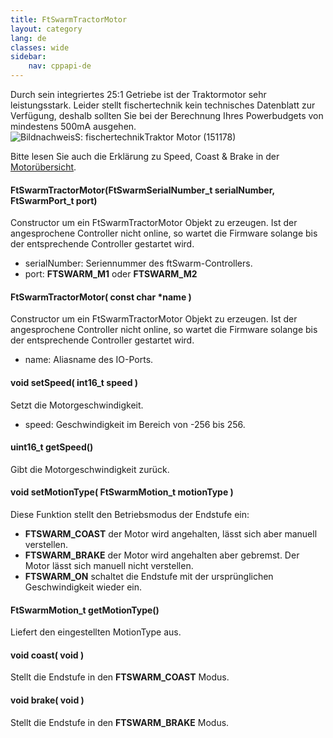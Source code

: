 ```yaml
---
title: FtSwarmTractorMotor
layout: category
lang: de
classes: wide
sidebar:
    nav: cppapi-de
---
```

<div class="apicontainer">
    <div class="apileft">
        Durch sein integriertes 25:1 Getriebe ist der Traktormotor sehr leistungsstark. Leider stellt fischertechnik kein technisches Datenblatt zur Verfügung, deshalb sollten Sie bei der Berechnung Ihres Powerbudgets von mindestens 500mA ausgehen.
    </div>
    <div class="apiright apiimg"><img title="BildnachweisS: fischertechnik" src="/assets/img/motor/motor-tractor.png">Traktor Motor (151178)</div>
</div>

Bitte lesen Sie auch die Erklärung zu Speed, Coast & Brake in der [Motorübersicht](../motors/).

#### FtSwarmTractorMotor(FtSwarmSerialNumber_t serialNumber, FtSwarmPort_t port)

Constructor um ein FtSwarmTractorMotor Objekt zu erzeugen. Ist der angesprochene Controller nicht online, so wartet die Firmware solange bis der entsprechende Controller gestartet wird.

- serialNumber: Seriennummer des ftSwarm-Controllers.
- port: **FTSWARM_M1** oder **FTSWARM_M2**

#### FtSwarmTractorMotor( const char *name )

Constructor um ein FtSwarmTractorMotor Objekt zu erzeugen. Ist der angesprochene Controller nicht online, so wartet die Firmware solange bis der entsprechende Controller gestartet wird.

- name: Aliasname des IO-Ports.

#### void setSpeed( int16_t speed )

Setzt die Motorgeschwindigkeit.

- speed: Geschwindigkeit im Bereich von -256 bis 256.

#### uint16_t getSpeed()

Gibt die Motorgeschwindigkeit zurück.

#### void setMotionType( FtSwarmMotion_t motionType )

Diese Funktion stellt den Betriebsmodus der Endstufe ein:
- **FTSWARM_COAST** der Motor wird angehalten, lässt sich aber manuell verstellen.
- **FTSWARM_BRAKE** der Motor wird angehalten aber gebremst. Der Motor lässt sich manuell nicht verstellen.
- **FTSWARM_ON** schaltet die Endstufe mit der ursprünglichen Geschwindigkeit wieder ein.

#### FtSwarmMotion_t getMotionType()

Liefert den eingestellten MotionType aus.

#### void coast( void )

Stellt die Endstufe in den **FTSWARM_COAST** Modus.

#### void brake( void )

Stellt die Endstufe in den **FTSWARM_BRAKE** Modus.